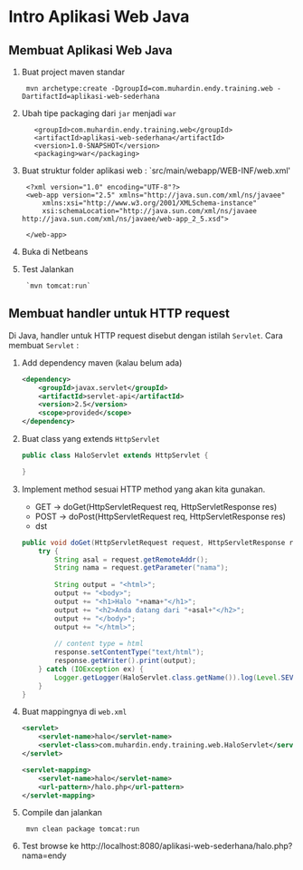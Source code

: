 # Intro Aplikasi Web Java #

## Membuat Aplikasi Web Java ##

1. Buat project maven standar

        mvn archetype:create -DgroupId=com.muhardin.endy.training.web -DartifactId=aplikasi-web-sederhana

2. Ubah tipe packaging dari `jar` menjadi `war`

          <groupId>com.muhardin.endy.training.web</groupId>
          <artifactId>aplikasi-web-sederhana</artifactId>
          <version>1.0-SNAPSHOT</version>
          <packaging>war</packaging>

3. Buat struktur folder aplikasi web : `src/main/webapp/WEB-INF/web.xml'

        <?xml version="1.0" encoding="UTF-8"?>
        <web-app version="2.5" xmlns="http://java.sun.com/xml/ns/javaee"
	        xmlns:xsi="http://www.w3.org/2001/XMLSchema-instance"
	        xsi:schemaLocation="http://java.sun.com/xml/ns/javaee http://java.sun.com/xml/ns/javaee/web-app_2_5.xsd">

        </web-app>

4. Buka di Netbeans

5. Test Jalankan

        `mvn tomcat:run`

## Membuat handler untuk HTTP request ##

Di Java, handler untuk HTTP request disebut dengan istilah `Servlet`. 
Cara membuat `Servlet` :

1. Add dependency maven (kalau belum ada)

    ```xml
    <dependency>
        <groupId>javax.servlet</groupId>
        <artifactId>servlet-api</artifactId>
        <version>2.5</version>
        <scope>provided</scope>
    </dependency>
    ```

2. Buat class yang extends `HttpServlet`

    ```java
    public class HaloServlet extends HttpServlet {
    
    }
    ```

3. Implement method sesuai HTTP method yang akan kita gunakan. 

    * GET -> doGet(HttpServletRequest req, HttpServletResponse res)
    * POST -> doPost(HttpServletRequest req, HttpServletResponse res)
    * dst
    
    ```java
    public void doGet(HttpServletRequest request, HttpServletResponse response) {
        try {
            String asal = request.getRemoteAddr();
            String nama = request.getParameter("nama");
                    
            String output = "<html>";
            output += "<body>";
            output += "<h1>Halo "+nama+"</h1>";
            output += "<h2>Anda datang dari "+asal+"</h2>";
            output += "</body>";
            output += "</html>";
            
            // content type = html
            response.setContentType("text/html");
            response.getWriter().print(output);
        } catch (IOException ex) {
            Logger.getLogger(HaloServlet.class.getName()).log(Level.SEVERE, null, ex);
        }
    }
    ```

4. Buat mappingnya di `web.xml`

    ```xml
    <servlet>
        <servlet-name>halo</servlet-name>
        <servlet-class>com.muhardin.endy.training.web.HaloServlet</servlet-class>
    </servlet>
    
    <servlet-mapping>
        <servlet-name>halo</servlet-name>
        <url-pattern>/halo.php</url-pattern>
    </servlet-mapping>
    ```

5. Compile dan jalankan

        mvn clean package tomcat:run

6. Test browse ke http://localhost:8080/aplikasi-web-sederhana/halo.php?nama=endy








        
